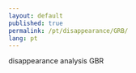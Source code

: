 ```yaml
---
layout: default
published: true
permalink: /pt/disappearance/GRB/
lang: pt
---
```


disappearance analysis GBR
